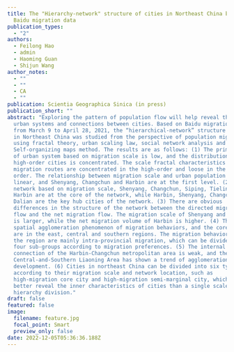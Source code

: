 ```yaml
---
title: The "Hierarchy-network" structure of cities in Northeast China based on
  Baidu migration data
publication_types:
  - "2"
authors:
  - Feilong Hao
  - admin
  - Haoming Guan
  - Shijun Wang
author_notes:
  - ""
  - ""
  - CA
  - ""
publication: Scientia Geographica Sinica (in press)
publication_short: ""
abstract: "Exploring the pattern of population flow will help reveal the law of
  urban systems and connections between cities. Based on Baidu migration data
  from March 9 to April 28, 2021, the “hierarchical-network” structure of cities
  in Northeast China was studied from the perspective of population migration by
  using fractal theory, urban scaling law, social network analysis and
  Self-organizing maps method. The results are as follows: (1) The primacy ratio
  of urban system based on migration scale is low, and the distribution of
  high-order cities is concentrated. The scale fractal characteristics of
  migration routes are concentrated in the high-order and loose in the low
  order. The relationship between migration scale and urban population is super
  linear, and Shenyang, Changchun and Harbin are at the first level. (2) In the
  network based on migration scale, Shenyang, Changchun, Siping, Tieling and
  Harbin are at the core of the network, while Harbin, Shenyang, Changchun and
  Dalian are the key hub cities of the network. (3) There are obvious
  differences in the structure of the network between the directed migration
  flow and the net migration flow. The migration scale of Shenyang and Changchun
  is larger, while the net migration volume of Harbin is higher. (4) There is a
  spatial agglomeration phenomenon of migration behaviors, and the core regions
  are in the east, central and southern regions. The migration behaviors within
  the region are mainly intra-provincial migration, which can be divided into
  four sub-groups according to migration preferences. (5) The internal
  connection of the Harbin-Changchun metropolitan area is weak, and the
  Central-and-Southern Liaoning Area has shown a trend of agglomeration
  development. (6) Cities in northeast China can be divided into six types
  according to their migration scale and network location, such as
  high-migration core city and high-migration semi-marginal city, which can
  better reveal the inner characteristics of cities than a single scale
  hierarchy division."
draft: false
featured: false
image:
  filename: feature.jpg
  focal_point: Smart
  preview_only: false
date: 2022-12-05T05:36:36.188Z
---
```

